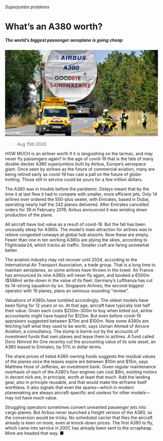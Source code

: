 ###### Superjumbo problems

# What’s an A380 worth? 

##### The world’s biggest passenger aeroplane is going cheap 

![image](images/20200815_WBP002_0.jpg) 

> Aug 15th 2020 

HOW MUCH is an airliner worth if it is languishing on the tarmac, and may never fly passengers again? In the age of covid-19 that is the fate of many double-decker A380 superjumbos built by Airbus, Europe’s aerospace giant. Once seen by airlines as the future of commercial aviation, many are being retired early as covid-19 has cast a pall on the future of globe-trotting. Those still in service could be yours for a few million dollars.

The A380 was in trouble before the pandemic. Delays meant that by the time it at last flew it had to compete with smaller, more efficient jets. Only 14 airlines ever ordered the 500-plus seater, with Emirates, based in Dubai, operating nearly half the 242 planes delivered. After Emirates cancelled orders for 39 in February 2019, Airbus announced it was winding down production of the plane.


All aircraft have lost value as a result of covid-19. But the fall has been unusually steep for A380s. The model’s main attraction for airlines was to relieve congested runways at global hub airports. Now these are empty. Fewer than one in ten working A380s are plying the skies, according to Flightradar24, which tracks air traffic. Smaller craft are faring somewhat better.

The aviation industry may not recover until 2024, according to the International Air Transport Association, a trade group. That is a long time to maintain aeroplanes, so some airlines have thrown in the towel. Air France has announced its nine A380s will never fly again, and booked a €500m ($588m) write-down in the value of its fleet. Germany’s Lufthansa has cut its 14-strong squadron by six. Singapore Airlines, the second-biggest operator with 19 planes, plans an ominous-sounding “review”.

Valuations of A380s have tumbled accordingly. The oldest models have been flying for 12 years or so. At that age, aircraft have typically lost half their value. Given each costs $250m-300m to buy when kitted out, airline accountants might have hoped for $125m. But even before covid-19 appraisers suggested between $75m and $100m. Now some A380s are fetching half what they used to be worth, says Usman Ahmed of Aircore Aviation, a consultancy. The slump is borne out by the accounts of investment funds that own planes and lease them to airlines. A fund called Doric Nimrod Air One recently cut the accounting value of its sole asset, an A380 leased to Emirates, by 51% in dollar terms.

The share prices of listed A380-owning funds suggests the residual values of the planes once the leases expire are between $10m and $15m, says Matthew Hose of Jefferies, an investment bank. Given regular maintenance overhauls of each of the A380’s four engines can cost $6m, existing motors in decent nick are, in principle, worth at least that much. Add the landing gear, also in principle reusable, and that would make the airframe itself worthless. It also signals that even the spares—which in modern planemaking are always aircraft-specific and useless for other models—may not have much value.

Struggling operators sometimes convert unwanted passenger jets into cargo planes. But Airbus never launched a freight version of the A380, so the conversion would be tricky. No scheduled carrier that flies the aircraft already is keen on more, even at knock-down prices. The first A380 to fly, which came into service in 2007, has already been sent to the scrapheap. More are headed that way. ■

